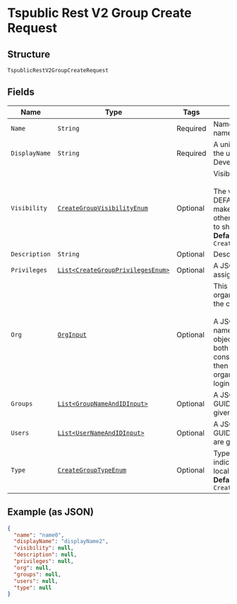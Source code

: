 
# Tspublic Rest V2 Group Create Request

## Structure

`TspublicRestV2GroupCreateRequest`

## Fields

| Name | Type | Tags | Description | Getter | Setter |
|  --- | --- | --- | --- | --- | --- |
| `Name` | `String` | Required | Name of the user group. The group name string must be unique. | String getName() | setName(String name) |
| `DisplayName` | `String` | Required | A unique display name string for the user group, for example, Developer group. | String getDisplayName() | setDisplayName(String displayName) |
| `Visibility` | [`CreateGroupVisibilityEnum`](../../doc/models/create-group-visibility-enum.md) | Optional | Visibility of the user group.<br><br>The visibility attribute is set to DEFAULT. The DEFAULT attribute makes the user group visible for other user groups and allows them to share objects.<br>**Default**: `CreateGroupVisibilityEnum.DEFAULT` | CreateGroupVisibilityEnum getVisibility() | setVisibility(CreateGroupVisibilityEnum visibility) |
| `Description` | `String` | Optional | Description text for the group. | String getDescription() | setDescription(String description) |
| `Privileges` | [`List<CreateGroupPrivilegesEnum>`](../../doc/models/create-group-privileges-enum.md) | Optional | A JSON array of privileges assigned to the group | List<CreateGroupPrivilegesEnum> getPrivileges() | setPrivileges(List<CreateGroupPrivilegesEnum> privileges) |
| `Org` | [`OrgInput`](../../doc/models/org-input.md) | Optional | This is applicable only if organization feature is enabled in the cluster.<br><br>A JSON object of organization name, id or both, in which the object should be created. When both are given then id is considered. If no value is provided then object will be created in the organization associated with the login session. | OrgInput getOrg() | setOrg(OrgInput org) |
| `Groups` | [`List<GroupNameAndIDInput>`](../../doc/models/group-name-and-id-input.md) | Optional | A JSON array of group names or GUIDs or both. When both are given then id is considered | List<GroupNameAndIDInput> getGroups() | setGroups(List<GroupNameAndIDInput> groups) |
| `Users` | [`List<UserNameAndIDInput>`](../../doc/models/user-name-and-id-input.md) | Optional | A JSON array of name of users or GUIDs of users or both. When both are given then id is considered | List<UserNameAndIDInput> getUsers() | setUsers(List<UserNameAndIDInput> users) |
| `Type` | [`CreateGroupTypeEnum`](../../doc/models/create-group-type-enum.md) | Optional | Type of user group. LOCAL_GROUP indicates that the user is created locally in the ThoughtSpot system.<br>**Default**: `CreateGroupTypeEnum.LOCAL_GROUP` | CreateGroupTypeEnum getType() | setType(CreateGroupTypeEnum type) |

## Example (as JSON)

```json
{
  "name": "name0",
  "displayName": "displayName2",
  "visibility": null,
  "description": null,
  "privileges": null,
  "org": null,
  "groups": null,
  "users": null,
  "type": null
}
```

